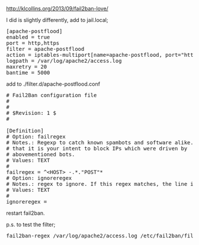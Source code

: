 <http://klcollins.org/2013/09/fail2ban-love/>

I did is slightly differently, add to jail.local;

<pre>[apache-postflood]
enabled = true
port = http,https
filter = apache-postflood
action = iptables-multiport[name=apache-postflood, port="http,https", protocol=tcp]
logpath = /var/log/apache2/access.log
maxretry = 20
bantime = 5000
</pre>

add to ./filter.d/apache-postflood.conf

<pre># Fail2Ban configuration file
#
#
# $Revision: 1 $
#
 
[Definition]
# Option: failregex
# Notes.: Regexp to catch known spambots and software alike. Please verify
# that it is your intent to block IPs which were driven by
# abovementioned bots.
# Values: TEXT
#
failregex = ^&lt;HOST> -.*."POST"*
# Option: ignoreregex
# Notes.: regex to ignore. If this regex matches, the line is ignored.
# Values: TEXT
#
ignoreregex =</pre>

restart fail2ban.

p.s. to test the filter;

<pre>fail2ban-regex /var/log/apache2/access.log /etc/fail2ban/filter.d/apache-postflood.conf > ~/test.txt &#038;&#038; geany ~/test.txt</pre>
